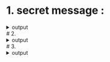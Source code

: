 # 1. secret message :

  <details>
    <summary>output</summary>
    <br>
      ![result_a b](https://user-images.githubusercontent.com/83409092/179064233-c489655d-7195-474d-b2ad-fca823b7f231.jpg)

  </details>
  # 2.
  <details>
    <summary>output</summary>
    <br>
    
</details>
# 3.
  <details>
    <summary>output</summary>
    <br>

    </details>
    
  # 4.
  <details>
    <summary>output</summary>
    <br>

    </details>
  # 5.
  <details>
    <summary>output</summary>
    <br>

    </details>
    
  # 6.
  <details>
    <summary>output</summary>
    <br>

    </details>
  # 7.
  <details>
    <summary>output</summary>
    <br>

    </details>

